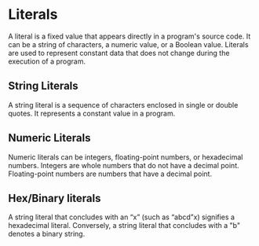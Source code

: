 # Literals

A literal is a fixed value that appears directly in a program's source code. It can be a string of characters, a numeric value, or a Boolean value. Literals are used to represent constant data that does not change during the execution of a program.

## **String Literals**

A string literal is a sequence of characters enclosed in single or double quotes. It represents a constant value in a program.

## **Numeric Literals**

Numeric literals can be integers, floating-point numbers, or hexadecimal numbers. Integers are whole numbers that do not have a decimal point. Floating-point numbers are numbers that have a decimal point.

## **Hex/Binary literals**

A string literal that concludes with an “x” (such as “abcd”x) signifies a hexadecimal literal. Conversely, a string literal that concludes with a "b" denotes a binary string.
